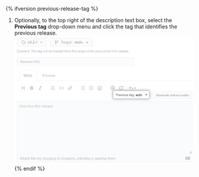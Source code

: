 {% ifversion previous-release-tag %} 
1. Optionally, to the top right of the description text box, select the **Previous tag** drop-down menu and click the tag that identifies the previous release.
   ![Screenshot showing how to select a tag to identify the previous release](/assets/images/help/releases/releases-tag-previous-release.png)
{% endif %}